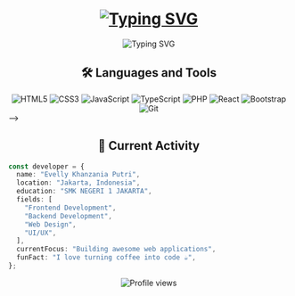 <h1 align="center">
  <a href="https://git.io/typing-svg"><img src="https://readme-typing-svg.herokuapp.com?font=Fira+Code&weight=600&size=30&duration=4000&pause=500&color=38B2AC&center=true&vCenter=true&random=false&width=435&lines=%3CArfa+Banyu+Santoro%2F%3E" alt="Typing SVG" /></a>
</h1>

<div align="center">
  <img src="https://readme-typing-svg.herokuapp.com?font=Fira+Code&size=20&duration=4000&pause=1000&color=38B2AC&center=true&vCenter=true&multiline=true&random=false&width=500&height=100&lines=Student+at+SMK+Telkom+Malang;2%2B+Years+of+Coding+Experience;Passionate+Frontend+Developer" alt="Typing SVG" />
</div>

<h2 align="center">🛠️ Languages and Tools</h2>

<div align="center">
  <img src="https://img.shields.io/badge/HTML5-E34F26?style=for-the-badge&logo=html5&logoColor=white" alt="HTML5" />
  <img src="https://img.shields.io/badge/CSS3-1572B6?style=for-the-badge&logo=css3&logoColor=white" alt="CSS3" />
  <img src="https://img.shields.io/badge/JavaScript-F7DF1E?style=for-the-badge&logo=javascript&logoColor=black" alt="JavaScript" />
  <img src="https://img.shields.io/badge/TypeScript-007ACC?style=for-the-badge&logo=typescript&logoColor=white" alt="TypeScript" />
  <img src="https://img.shields.io/badge/PHP-777BB4?style=for-the-badge&logo=php&logoColor=white" alt="PHP" />
  <img src="https://img.shields.io/badge/React-20232A?style=for-the-badge&logo=react&logoColor=61DAFB" alt="React" />
  <img src="https://img.shields.io/badge/Bootstrap-563D7C?style=for-the-badge&logo=bootstrap&logoColor=white" alt="Bootstrap" />
  <img src="https://img.shields.io/badge/Git-F05032?style=for-the-badge&logo=git&logoColor=white" alt="Git" />
</div>
<!-- 
<h2 align="center">📊 GitHub Statistics</h2>

<!-- <div align="center">
  <img src="https://github-readme-stats.vercel.app/api?username=arfabsnt&show_icons=true&theme=radical" alt="GitHub Stats" />
</div>

<div align="center">
  <img src="https://github-readme-stats.vercel.app/api/top-langs/?username=arfabsnt&layout=compact&theme=radical" alt="Top Languages" />
</div> --> -->

<h2 align="center">🌟 Current Activity</h2>

```typescript
const developer = {
  name: "Evelly Khanzania Putri",
  location: "Jakarta, Indonesia",
  education: "SMK NEGERI 1 JAKARTA",
  fields: [
    "Frontend Development",
    "Backend Development",
    "Web Design",
    "UI/UX",
  ],
  currentFocus: "Building awesome web applications",
  funFact: "I love turning coffee into code ☕",
};
```

<div align="center">
  <img src="https://github.com/Vkzapple" alt="Profile views" />
</div>
